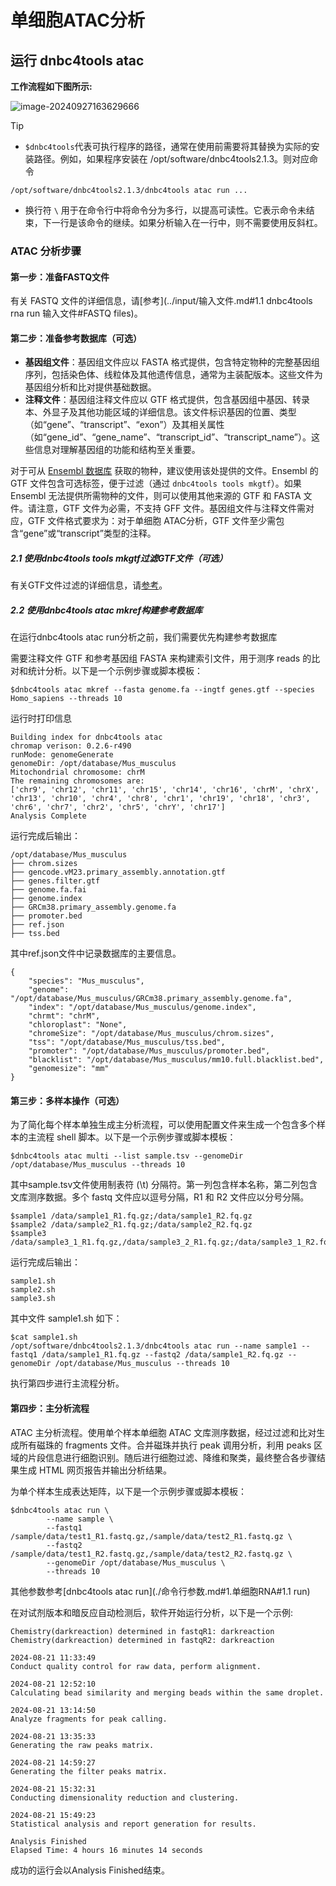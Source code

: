 # 单细胞ATAC分析

## 运行 dnbc4tools atac



**工作流程如下图所示:**

 ![image-20240927163629666](https://s2.loli.net/2024/09/27/exd1OyX3n4K8LGq.png)





> [!Tip]
>
> - `$dnbc4tools`代表可执行程序的路径，通常在使用前需要将其替换为实际的安装路径。例如，如果程序安装在 /opt/software/dnbc4tools2.1.3。则对应命令
>
> ```shell
> /opt/software/dnbc4tools2.1.3/dnbc4tools atac run ...
> ```
>
> - 换行符 `\` 用于在命令行中将命令分为多行，以提高可读性。它表示命令未结束，下一行是该命令的继续。如果分析输入在一行中，则不需要使用反斜杠。



### ATAC 分析步骤

#### 第一步：准备FASTQ文件

有关 FASTQ 文件的详细信息，请[参考](../input/输入文件.md#1.1 dnbc4tools rna run 输入文件#FASTQ files)。



#### 第二步：准备参考数据库（可选）

- **基因组文件**：基因组文件应以 FASTA 格式提供，包含特定物种的完整基因组序列，包括染色体、线粒体及其他遗传信息，通常为主装配版本。这些文件为基因组分析和比对提供基础数据。
- **注释文件**：基因组注释文件应以 GTF 格式提供，包含基因组中基因、转录本、外显子及其他功能区域的详细信息。该文件标识基因的位置、类型（如“gene”、“transcript”、“exon”）及其相关属性（如“gene_id”、“gene_name”、“transcript_id”、“transcript_name”）。这些信息对理解基因组的功能和结构至关重要。

对于可从 [Ensembl 数据库](https://www.ensembl.org/index.html) 获取的物种，建议使用该处提供的文件。Ensembl 的 GTF 文件包含可选标签，便于过滤（通过 `dnbc4tools tools mkgtf`）。如果 Ensembl 无法提供所需物种的文件，则可以使用其他来源的 GTF 和 FASTA 文件。请注意，GTF 文件为必需，不支持 GFF 文件。基因组文件与注释文件需对应，GTF 文件格式要求为：对于单细胞 ATAC分析，GTF 文件至少需包含“gene”或“transcript”类型的注释。

##### 2.1 使用dnbc4tools tools mkgtf过滤GTF文件（可选）

有关GTF文件过滤的详细信息，请[参考](./scRNA.md)。

##### 2.2 **使用dnbc4tools atac mkref构建参考数据库**

在运行dnbc4tools atac run分析之前，我们需要优先构建参考数据库

需要注释文件 GTF 和参考基因组 FASTA 来构建索引文件，用于测序 reads 的比对和统计分析。以下是一个示例步骤或脚本模板：

```shell
$dnbc4tools atac mkref --fasta genome.fa --ingtf genes.gtf --species Homo_sapiens --threads 10
```

运行时打印信息

```shell
Building index for dnbc4tools atac
chromap verison: 0.2.6-r490
runMode: genomeGenerate
genomeDir: /opt/database/Mus_musculus
Mitochondrial chromosome: chrM
The remaining chromosomes are:
['chr9', 'chr12', 'chr11', 'chr15', 'chr14', 'chr16', 'chrM', 'chrX', 'chr13', 'chr10', 'chr4', 'chr8', 'chr1', 'chr19', 'chr18', 'chr3', 'chr6', 'chr7', 'chr2', 'chr5', 'chrY', 'chr17']
Analysis Complete
```

运行完成后输出：

```shell
/opt/database/Mus_musculus
├── chrom.sizes
├── gencode.vM23.primary_assembly.annotation.gtf
├── genes.filter.gtf
├── genome.fa.fai
├── genome.index
├── GRCm38.primary_assembly.genome.fa
├── promoter.bed
├── ref.json
├── tss.bed
```

其中ref.json文件中记录数据库的主要信息。

```shell
{
    "species": "Mus_musculus",
    "genome": "/opt/database/Mus_musculus/GRCm38.primary_assembly.genome.fa",
    "index": "/opt/database/Mus_musculus/genome.index",
    "chrmt": "chrM",
    "chloroplast": "None",
    "chromeSize": "/opt/database/Mus_musculus/chrom.sizes",
    "tss": "/opt/database/Mus_musculus/tss.bed",
    "promoter": "/opt/database/Mus_musculus/promoter.bed",
    "blacklist": "/opt/database/Mus_musculus/mm10.full.blacklist.bed",
    "genomesize": "mm"
}
```



#### 第三步：多样本操作（可选）

为了简化每个样本单独生成主分析流程，可以使用配置文件来生成一个包含多个样本的主流程 shell 脚本。以下是一个示例步骤或脚本模板：

```shell
$dnbc4tools atac multi --list sample.tsv --genomeDir /opt/database/Mus_musculus --threads 10
```

其中sample.tsv文件使用制表符 (\t) 分隔符。第一列包含样本名称，第二列包含文库测序数据。多个 fastq 文件应以逗号分隔，R1 和 R2 文件应以分号分隔。

```shell
$sample1 /data/sample1_R1.fq.gz;/data/sample1_R2.fq.gz 
$sample2 /data/sample2_R1.fq.gz;/data/sample2_R2.fq.gz
$sample3 /data/sample3_1_R1.fq.gz,/data/sample3_2_R1.fq.gz;/data/sample3_1_R2.fq.gz,/data/sample3_2_R2.fq.gz
```

运行完成后输出：

```shell
sample1.sh
sample2.sh
sample3.sh
```

其中文件 sample1.sh 如下：

```shell
$cat sample1.sh
/opt/software/dnbc4tools2.1.3/dnbc4tools atac run --name sample1 --fastq1 /data/sample1_R1.fq.gz --fastq2 /data/sample1_R2.fq.gz --genomeDir /opt/database/Mus_musculus --threads 10 
```

执行第四步进行主流程分析。



#### 第四步：主分析流程

ATAC 主分析流程。使用单个样本单细胞 ATAC 文库测序数据，经过过滤和比对生成所有磁珠的 fragments 文件。合并磁珠并执行 peak 调用分析，利用 peaks 区域的片段信息进行细胞识别。随后进行细胞过滤、降维和聚类，最终整合各步骤结果生成 HTML 网页报告并输出分析结果。

为单个样本生成表达矩阵，以下是一个示例步骤或脚本模板：

```shell
$dnbc4tools atac run \
		--name sample \
		--fastq1 /sample/data/test1_R1.fastq.gz,/sample/data/test2_R1.fastq.gz \
		--fastq2 /sample/data/test1_R2.fastq.gz,/sample/data/test2_R2.fastq.gz \
		--genomeDir /opt/database/Mus_musculus \
		--threads 10
```

其他参数参考[dnbc4tools atac run](./命令行参数.md#1.单细胞RNA#1.1 run)

在对试剂版本和暗反应自动检测后，软件开始运行分析，以下是一个示例:

```shell
Chemistry(darkreaction) determined in fastqR1: darkreaction
Chemistry(darkreaction) determined in fastqR2: darkreaction

2024-08-21 11:33:49
Conduct quality control for raw data, perform alignment.

2024-08-21 12:52:10
Calculating bead similarity and merging beads within the same droplet.

2024-08-21 13:14:50
Analyze fragments for peak calling.

2024-08-21 13:35:33
Generating the raw peaks matrix.

2024-08-21 14:59:27
Generating the filter peaks matrix.

2024-08-21 15:32:31
Conducting dimensionality reduction and clustering.

2024-08-21 15:49:23
Statistical analysis and report generation for results.

Analysis Finished
Elapsed Time: 4 hours 16 minutes 14 seconds
```

成功的运行会以Analysis Finished结束。